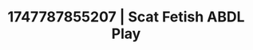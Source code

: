 ---
categories:
- Tradwife
- Artistic control
- Eye contact kink
- Deep touch
- Real couple content
image: /assets/images/1747787855207.jpg
layout: post
seo:
  description: Featured content with artistic ABDL Play, Scat Fetish. HD images available.
  keywords: ABDL Play, Scat Fetish
  og_image: /assets/images/1747787855207.jpg
  schema_type: VisualArtwork
tags:
- ABDL Play
- Scat Fetish
- '#1747787855207'
title: 1747787855207 | Scat Fetish ABDL Play
---